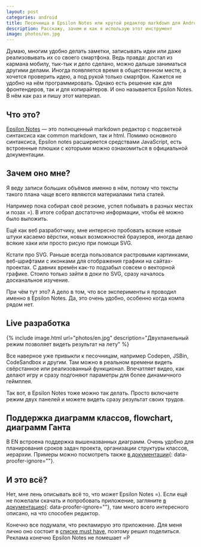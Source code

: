 ```yaml
---
layout: post
categories: android
title: Песочница в Epsilon Notes или крутой редактор markdown для Android
description: Расскажу, зачем и как я использую этот инструмент
image: photos/en.jpg
---
```


Думаю, многим удобно делать заметки, записывать идеи или даже реализовывать их со своего смартфона. Ведь правда: достал из кармана мобилу, тык-тык и дело сделано, можно дальше заниматься другими делами. Иногда появляется время в общественном месте, а хочется проверить идею, а под рукой только смартфон. Кажется не удобно на нём программировать. Однако есть решение как для фронтендеров, так и для копирайтеров. И оно называется Epsilon Notes. В нём как раз и пишу этот материал.

## Что это?

[Epsilon Notes](https://play.google.com/store/apps/details?id=com.ekartoyev.enotes) &mdash; это полноценный markdown редактор с подсветкой синтаксиса как common markdown, так и html. Помимо основного синтаксиса, Epsilon notes расширяется средствами JavaScript, есть встроенные плюшки с которыми можно ознакомиться в официальной документации.

## Зачем оно мне?

Я веду записи больших объёмов именно в нём, потому что тексты такого плана чаще всего являются материалами типа статей.

Например пока собирал своё резюме, успел побывать в разных местах и позах =). В итоге собрал достаточно информации, чтобы её можно было выложить.

Ещё как веб разработчику, мне интересно пробовать всякие новые штуки касаемо вёрстки, новых возможностей браузеров, иногда делаю всякие хаки или просто рисую при помощи SVG.

Кстати про SVG. Раньше всегда пользовался растровыми картинками, веб-шрифтами с иконками для отображения графики на сайтах-проектах. С давних времён как-то подзабыл совсем о векторной графике. Стоило только зайти в доки по SVG, сразу началось досканальное изучение.

При чём тут это? А дело в том, что все эксперименты я проводил именно в Epsilon Notes. Да, это очень удобно, особенно когда компа рядом нет.

## Live разработка

{% include image.html url="photos/en.jpg" description="Двухпанельный режим позволяет видеть результат на лету" %}

Все наверное уже привыкли к песочницам, например Codepen, JSBin, CodeSandbox и другим. Там можно в реальном времени видеть свёрстанное или реализованный функционал. Впечатляет видео, как делают игру и сразу подгоняют параметры для более динамичного геймплея.

Так вот, в Epsilon Notes тоже можно так делать. Просто включаете режим двух панелей и можете видеть сразу результат своих трудов.

## Поддержка диаграмм классов, flowchart, диаграмм Ганта

В EN встроена поддержка вышеназванных диаграмм. Очень удобно для планирования сроков задач проекта, организации структуры классов, иерархии. Примеры можно посмотреть также [в документации](http://epsilonexpert.com/e/index.php?i=1){: data-proofer-ignore=""}.

## И это всё?

Нет, мне лень описывать всё то, что может Epsilon Notes =). Если ещё не пожелали скачать и попробовать приложение, загляните [в документацию](http://epsilonexpert.com/e/index.php?i=1){: data-proofer-ignore=""}, там много всего интересного описано, на что способен редактор.

Конечно все подумали, что рекламирую это приложение. Для меня лично оно состоит в [списке must have](/android/polezniye-prilozheniya-android), поэтому решил поделиться. Реклама конечно Epsilon Notes не помешает =P

